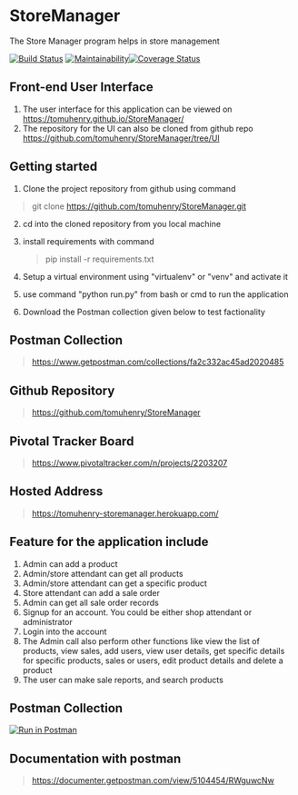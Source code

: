# StoreManager
The Store Manager program helps in store management


[![Build Status](https://travis-ci.org/tomuhenry/StoreManager.svg?branch=Challenge-3)](https://travis-ci.org/tomuhenry/StoreManager) [![Maintainability](https://api.codeclimate.com/v1/badges/9911fbacb5e0ded390b1/maintainability)](https://codeclimate.com/github/tomuhenry/StoreManager/maintainability)[![Coverage Status](https://coveralls.io/repos/github/tomuhenry/StoreManager/badge.svg?branch=Challenge-3)](https://coveralls.io/github/tomuhenry/StoreManager?branch=Challenge-3)
## Front-end User Interface

1. The user interface for this application can be viewed on https://tomuhenry.github.io/StoreManager/
2. The repository for the UI can also be cloned from github repo https://github.com/tomuhenry/StoreManager/tree/UI


## Getting started

1. Clone the project repository from github using command 
> git clone https://github.com/tomuhenry/StoreManager.git

2. cd into the cloned repository from you local machine

3. install requirements with command
    > pip install -r requirements.txt

4. Setup a virtual environment using "virtualenv" or "venv" and activate it

5. use command "python run.py" from bash or cmd to run the application

6. Download the Postman collection given below to test factionality

## Postman Collection
> https://www.getpostman.com/collections/fa2c332ac45ad2020485


## Github Repository

> https://github.com/tomuhenry/StoreManager

## Pivotal Tracker Board

> https://www.pivotaltracker.com/n/projects/2203207

## Hosted Address

> https://tomuhenry-storemanager.herokuapp.com/

## Feature for the application include
1. Admin can add a product
2. Admin/store attendant can get all products
3. Admin/store attendant can get a specific product
4. Store attendant can add a sale order
5. Admin can get all sale order records
6. Signup for an account. You could be either shop attendant or administrator
7. Login into the account
8. The Admin call also perform other functions like view the list of products, view sales, add users, view user details, get specific details for specific products, sales or users, edit product details and delete a product
5. The user can make sale reports, and search products

## Postman Collection
[![Run in Postman](https://run.pstmn.io/button.svg)](https://app.getpostman.com/run-collection/b8f14a55c12bd2dfa022)


## Documentation with postman

> https://documenter.getpostman.com/view/5104454/RWguwcNw
